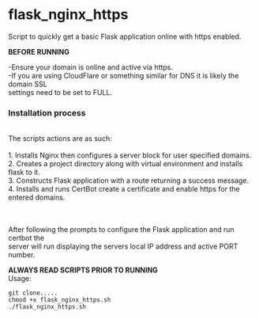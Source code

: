 # flask_nginx_https
Script to quickly get a basic Flask application online with https enabled.

**BEFORE RUNNING**<br>

-Ensure your domain is online and active via https.<br>
-If you are using CloudFlare or something similar for DNS it is likely the domain SSL<br>settings need to be set to FULL.


<h3>Installation process</h3><br>
The scripts actions are as such:<br><br>
1. Installs Nginx then configures a server block for user specified domains.<br>
2. Creates a project directory along with virtual environment and installs flask to it.<br>
3. Constructs Flask application with a route returning a success message.<br>
4. Installs and runs CertBot create a certificate and enable https for the entered domains. <br><br><br>


After following the prompts to configure the Flask application and run certbot the<br>server will run displaying the servers local IP address and active PORT number.

**ALWAYS READ SCRIPTS PRIOR TO RUNNING**<br>
Usage:<br>
```
git clone.....
chmod +x flask_nginx_https.sh
./flask_nginx_https.sh
```
